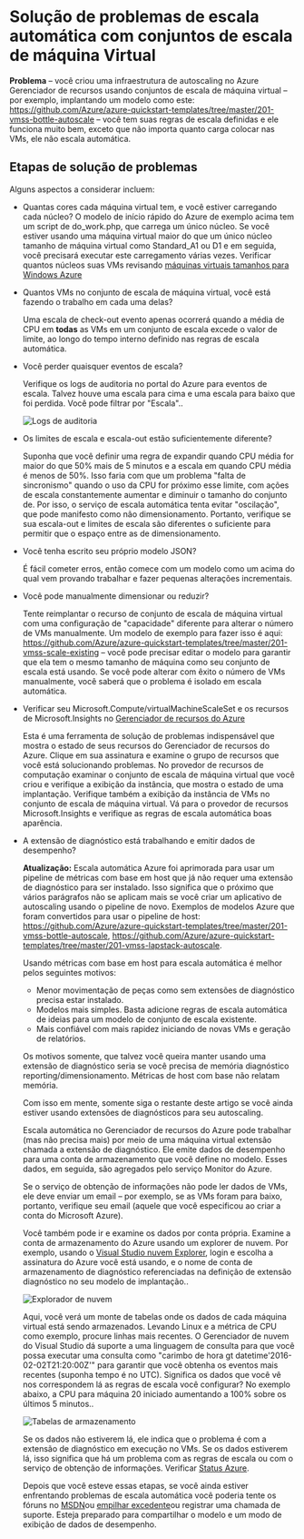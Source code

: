 <properties
    pageTitle="Solucionar problemas de escala automática com conjuntos de escala de máquina Virtual | Microsoft Azure"
    description="Solucionar problemas de escala automática com conjuntos de escala de máquina Virtual. Compreenda típicos problemas encontrados e como resolvê-los."
    services="virtual-machine-scale-sets"
    documentationCenter=""
    authors="gbowerman"
    manager="timlt"
    editor=""
    tags="azure-resource-manager"/>

<tags
    ms.service="virtual-machine-scale-sets"
    ms.workload="na"
    ms.tgt_pltfrm="windows"
    ms.devlang="na"
    ms.topic="article"
    ms.date="10/28/2016"
    ms.author="guybo"/>

# <a name="troubleshooting-autoscale-with-virtual-machine-scale-sets"></a>Solução de problemas de escala automática com conjuntos de escala de máquina Virtual

**Problema** – você criou uma infraestrutura de autoscaling no Azure Gerenciador de recursos usando conjuntos de escala de máquina virtual – por exemplo, implantando um modelo como este: https://github.com/Azure/azure-quickstart-templates/tree/master/201-vmss-bottle-autoscale – você tem suas regras de escala definidas e ele funciona muito bem, exceto que não importa quanto carga colocar nas VMs, ele não escala automática.

## <a name="troubleshooting-steps"></a>Etapas de solução de problemas

Alguns aspectos a considerar incluem:

- Quantas cores cada máquina virtual tem, e você estiver carregando cada núcleo?
 O modelo de início rápido do Azure de exemplo acima tem um script de do_work.php, que carrega um único núcleo. Se você estiver usando uma máquina virtual maior do que um único núcleo tamanho de máquina virtual como Standard_A1 ou D1 e em seguida, você precisará executar este carregamento várias vezes. Verificar quantos núcleos suas VMs revisando [máquinas virtuais tamanhos para Windows Azure](../virtual-machines/virtual-machines-windows-sizes.md)

- Quantos VMs no conjunto de escala de máquina virtual, você está fazendo o trabalho em cada uma delas?

    Uma escala de check-out evento apenas ocorrerá quando a média de CPU em **todas** as VMs em um conjunto de escala excede o valor de limite, ao longo do tempo interno definido nas regras de escala automática.

- Você perder quaisquer eventos de escala?

    Verifique os logs de auditoria no portal do Azure para eventos de escala. Talvez houve uma escala para cima e uma escala para baixo que foi perdida. Você pode filtrar por "Escala"..

    ![Logs de auditoria][audit]

- Os limites de escala e escala-out estão suficientemente diferente?

    Suponha que você definir uma regra de expandir quando CPU média for maior do que 50% mais de 5 minutos e a escala em quando CPU média é menos de 50%. Isso faria com que um problema "falta de sincronismo" quando o uso da CPU for próximo esse limite, com ações de escala constantemente aumentar e diminuir o tamanho do conjunto de. Por isso, o serviço de escala automática tenta evitar "oscilação", que pode manifesto como não dimensionamento. Portanto, verifique se sua escala-out e limites de escala são diferentes o suficiente para permitir que o espaço entre as de dimensionamento.

- Você tenha escrito seu próprio modelo JSON?

    É fácil cometer erros, então comece com um modelo como um acima do qual vem provando trabalhar e fazer pequenas alterações incrementais. 

- Você pode manualmente dimensionar ou reduzir?

    Tente reimplantar o recurso de conjunto de escala de máquina virtual com uma configuração de "capacidade" diferente para alterar o número de VMs manualmente. Um modelo de exemplo para fazer isso é aqui: https://github.com/Azure/azure-quickstart-templates/tree/master/201-vmss-scale-existing – você pode precisar editar o modelo para garantir que ela tem o mesmo tamanho de máquina como seu conjunto de escala está usando. Se você pode alterar com êxito o número de VMs manualmente, você saberá que o problema é isolado em escala automática.

- Verificar seu Microsoft.Compute/virtualMachineScaleSet e os recursos de Microsoft.Insights no [Gerenciador de recursos do Azure](https://resources.azure.com/)

    Esta é uma ferramenta de solução de problemas indispensável que mostra o estado de seus recursos do Gerenciador de recursos do Azure. Clique em sua assinatura e examine o grupo de recursos que você está solucionando problemas. No provedor de recursos de computação examinar o conjunto de escala de máquina virtual que você criou e verifique a exibição da instância, que mostra o estado de uma implantação. Verifique também a exibição da instância de VMs no conjunto de escala de máquina virtual. Vá para o provedor de recursos Microsoft.Insights e verifique as regras de escala automática boas aparência.

- A extensão de diagnóstico está trabalhando e emitir dados de desempenho?

    __Atualização:__ Escala automática Azure foi aprimorada para usar um pipeline de métricas com base em host que já não requer uma extensão de diagnóstico para ser instalado. Isso significa que o próximo que vários parágrafos não se aplicam mais se você criar um aplicativo de autoscaling usando o pipeline de novo. Exemplos de modelos Azure que foram convertidos para usar o pipeline de host: https://github.com/Azure/azure-quickstart-templates/tree/master/201-vmss-bottle-autoscale, https://github.com/Azure/azure-quickstart-templates/tree/master/201-vmss-lapstack-autoscale. 

    Usando métricas com base em host para escala automática é melhor pelos seguintes motivos:

    - Menor movimentação de peças como sem extensões de diagnóstico precisa estar instalado.
    - Modelos mais simples. Basta adicione regras de escala automática de ideias para um modelo de conjunto de escala existente.
    - Mais confiável com mais rapidez iniciando de novas VMs e geração de relatórios.

    Os motivos somente, que talvez você queira manter usando uma extensão de diagnóstico seria se você precisa de memória diagnóstico reporting/dimensionamento. Métricas de host com base não relatam memória.

    Com isso em mente, somente siga o restante deste artigo se você ainda estiver usando extensões de diagnósticos para seu autoscaling.

    Escala automática no Gerenciador de recursos do Azure pode trabalhar (mas não precisa mais) por meio de uma máquina virtual extensão chamada a extensão de diagnóstico. Ele emite dados de desempenho para uma conta de armazenamento que você define no modelo. Esses dados, em seguida, são agregados pelo serviço Monitor do Azure.

    Se o serviço de obtenção de informações não pode ler dados de VMs, ele deve enviar um email – por exemplo, se as VMs foram para baixo, portanto, verifique seu email (aquele que você especificou ao criar a conta do Microsoft Azure).

    Você também pode ir e examine os dados por conta própria. Examine a conta de armazenamento do Azure usando um explorer de nuvem. Por exemplo, usando o [Visual Studio nuvem Explorer](https://visualstudiogallery.msdn.microsoft.com/aaef6e67-4d99-40bc-aacf-662237db85a2), login e escolha a assinatura do Azure você está usando, e o nome de conta de armazenamento de diagnóstico referenciadas na definição de extensão diagnóstico no seu modelo de implantação..

    ![Explorador de nuvem][explorer]

    Aqui, você verá um monte de tabelas onde os dados de cada máquina virtual está sendo armazenados. Levando Linux e a métrica de CPU como exemplo, procure linhas mais recentes. O Gerenciador de nuvem do Visual Studio dá suporte a uma linguagem de consulta para que você possa executar uma consulta como "carimbo de hora gt datetime'2016-02-02T21:20:00Z'" para garantir que você obtenha os eventos mais recentes (suponha tempo é no UTC). Significa os dados que você vê nos correspondem lá as regras de escala você configurar? No exemplo abaixo, a CPU para máquina 20 iniciado aumentando a 100% sobre os últimos 5 minutos..

    ![Tabelas de armazenamento][tables]

    Se os dados não estiverem lá, ele indica que o problema é com a extensão de diagnóstico em execução no VMs. Se os dados estiverem lá, isso significa que há um problema com as regras de escala ou com o serviço de obtenção de informações. Verificar [Status Azure](https://azure.microsoft.com/status/).

    Depois que você esteve essas etapas, se você ainda estiver enfrentando problemas de escala automática você poderia tente os fóruns no [MSDN](https://social.msdn.microsoft.com/forums/azure/home?category=windowsazureplatform%2Cazuremarketplace%2Cwindowsazureplatformctp)ou [empilhar excedente](http://stackoverflow.com/questions/tagged/azure)ou registrar uma chamada de suporte. Esteja preparado para compartilhar o modelo e um modo de exibição de dados de desempenho.

[audit]: ./media/virtual-machine-scale-sets-troubleshoot/image3.png
[explorer]: ./media/virtual-machine-scale-sets-troubleshoot/image1.png
[tables]: ./media/virtual-machine-scale-sets-troubleshoot/image4.png
